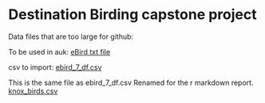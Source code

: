 Destination Birding capstone project
==============================

Data files that are too large for github:

To be used in auk:
[eBird txt file](https://drive.google.com/file/d/1NAiD63OF2Rjq4xoiY_F8hHERgMcoCvJi/view?usp=sharing)

csv to import:
[ebird_7_df.csv](https://drive.google.com/file/d/1ba2A95qbgG3E8JM2kCG8iy5xRKzmizIH/view?usp=sharing)

This is the same file as ebird_7_df.csv Renamed for the r markdown report.
[knox_birds.csv](https://drive.google.com/file/d/1ba2A95qbgG3E8JM2kCG8iy5xRKzmizIH/view?usp=sharing)